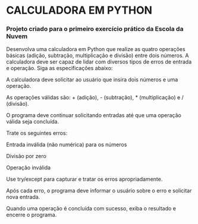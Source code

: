 # CALCULADORA EM PYTHON

<h3>Projeto criado para o primeiro exercício prático da Escola da Nuvem</h3>

Desenvolva uma calculadora em Python que realize as quatro operações básicas (adição, subtração, multiplicação e divisão) entre dois números. A calculadora deve ser capaz de lidar com diversos tipos de erros de entrada e operação. Siga as especificações abaixo:

A calculadora deve solicitar ao usuário que insira dois números e uma operação.

As operações válidas são: + (adição), - (subtração), * (multiplicação) e / (divisão).

O programa deve continuar solicitando entradas até que uma operação válida seja concluída.

Trate os seguintes erros:

Entrada inválida (não numérica) para os números

Divisão por zero

Operação inválida

Use try/except para capturar e tratar os erros apropriadamente.

Após cada erro, o programa deve informar o usuário sobre o erro e solicitar nova entrada.

Quando uma operação é concluída com sucesso, exiba o resultado e encerre o programa.

